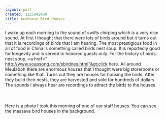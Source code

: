 ```yaml
--- 
layout: post
created: 1125042480
title: Acehnese Bird Houses
---
```

I wake up each morning to the sound of swifts chirping which is a very nice sound.  At first I thought that there were lots of birds around but it turns out that it is recordings of birds that I am hearing.  The most prestigious food in all of food in China is something called birds nest soup.  It is reportedly good for longevity and is served to honored guests only.  For the history of birds nest soup, &lt;a href=&quot;<br />http://www.soupsong.com/sbirdnes.html"&gt;click here</a>. All around Meulaboh there are enormous houses that I thought were big storerooms or something like that.  Turns out they are houses for housing the birds.  After they build their nests, they are harvested and sold for hundreds of dollars.  The sounds I always hear are recordings to attract the birds to the houses.<br /><br /><a href="/sites/default/files/blog/Picture(10)-779526.jpg"><img style="float:left;cursor:hand;margin:0 10px 10px 0;" src="/sites/default/files/blog/Picture(10)-777127.jpg" border="0" alt="" /></a><br /><br />Here is a photo I took this morning of one of our staff houses.  You can see the massave bird houses in the background.
